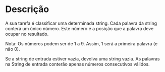 # Descrição
A sua tarefa é classificar uma determinada string. Cada palavra da string conterá um único número. Este número é a posição que a palavra deve ocupar no resultado.

Nota: Os números podem ser de 1 a 9. Assim, 1 será a primeira palavra (e não 0).

Se a string de entrada estiver vazia, devolva uma string vazia. As palavras na String de entrada conterão apenas números consecutivos válidos.